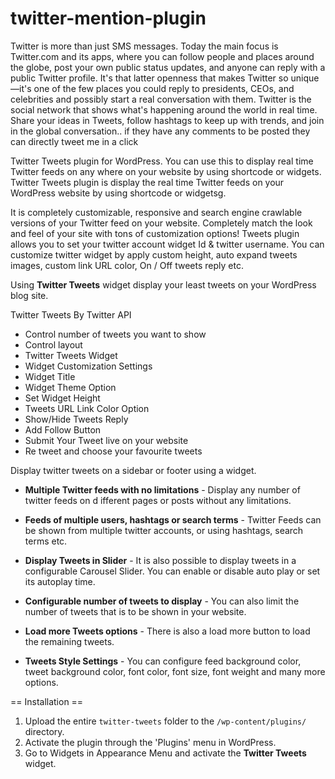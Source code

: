 # twitter-mention-plugin
Twitter is more than just SMS messages. Today the main focus is Twitter.com and its apps, where you can follow people and places around the globe, post your own public status updates, and anyone can reply with a public Twitter profile. It's that latter openness that makes Twitter so unique—it's one of the few places you could reply to presidents, CEOs, and celebrities and possibly start a real conversation with them. Twitter is the social network that shows what's happening around the world in real time. Share your ideas in Tweets, follow hashtags to keep up with trends, and join in the global conversation.. if they have any comments to be posted  they can directly tweet me in a click






Twitter Tweets plugin for WordPress. You can use this to display real time Twitter feeds on any where on your website by using shortcode or widgets.
Twitter Tweets plugin is display the real time Twitter feeds on your WordPress website by using shortcode or widgetsg.

It is completely customizable, responsive and search engine crawlable versions of your Twitter feed on your website. Completely match the look and feel of your site with tons of customization options!
 Tweets plugin allows you to set your twitter account widget Id & twitter username. You can customize twitter widget by apply custom height, auto expand tweets images, custom link URL color, On / Off tweets reply etc.

Using **Twitter Tweets** widget display your least tweets on your WordPress blog site.

Twitter Tweets By Twitter API
* Control number of tweets you want to show
* Control layout
* Twitter Tweets Widget
* Widget Customization Settings
* Widget Title
* Widget Theme Option
* Set Widget Height
* Tweets URL Link Color Option
* Show/Hide Tweets Reply
* Add Follow Button
* Submit Your Tweet live on your website
* Re tweet and choose your favourite tweets

 Display twitter tweets on a sidebar or footer using a widget.
* **Multiple Twitter feeds with no limitations** - Display any number of twitter feeds on d
ifferent pages or posts without any limitations.

* **Feeds of multiple users, hashtags or search terms** - Twitter Feeds can be shown from multiple twitter accounts, or using hashtags, search terms etc.

* **Display Tweets in Slider** - It is also possible to display tweets in a configurable Carousel Slider. You can enable or disable auto play or set its autoplay time.

* **Configurable number of tweets to display** - You can also limit the number of tweets that is to be shown in your website.

* **Load more Tweets options** - There is also a load more button to load the remaining tweets.

* **Tweets Style Settings** - You can configure feed background color, tweet background color, font color, font size, font weight and many more options.




== Installation ==

1. Upload the entire `twitter-tweets` folder to the `/wp-content/plugins/` directory.
2. Activate the plugin through the 'Plugins' menu in WordPress.
3. Go to Widgets in Appearance Menu and activate the **Twitter Tweets** widget.
